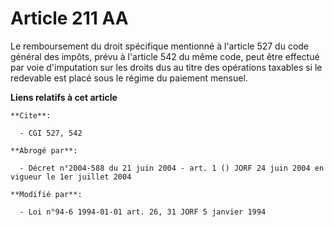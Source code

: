 # Article 211 AA

Le remboursement du droit spécifique mentionné à l'article 527 du code général des impôts, prévu à l'article 542 du même
code, peut être effectué par voie d'imputation sur les droits dus au titre des opérations taxables si le redevable est placé
sous le régime du paiement mensuel.

**Liens relatifs à cet article**

	**Cite**:

	  - CGI 527, 542

	**Abrogé par**:

	  - Décret n°2004-588 du 21 juin 2004 - art. 1 () JORF 24 juin 2004 en vigueur le 1er juillet 2004

	**Modifié par**:

	  - Loi n°94-6 1994-01-01 art. 26, 31 JORF 5 janvier 1994

